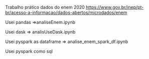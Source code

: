 Trabalho prático
dados do enem 2020 https://www.gov.br/inep/pt-br/acesso-a-informacao/dados-abertos/microdados/enem

Usei pandas =>analiseEnem.ipynb

Usei dask => analisUseDask.ipynb

Usei pyspark as dataframe => analise_enem_spark_df.ipynb

Usei pyspark como sql
